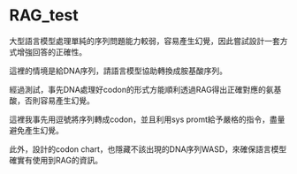 # RAG_test

大型語言模型處理單純的序列問題能力較弱，容易產生幻覺，因此嘗試設計一套方式增強回答的正確性。

這裡的情境是給DNA序列，請語言模型協助轉換成胺基酸序列。

經過測試，事先DNA處理好codon的形式方能順利透過RAG得出正確對應的氨基酸，否則容易產生幻覺。

這裡我事先用逗號將序列轉成codon，並且利用sys promt給予嚴格的指令，盡量避免產生幻覺。

此外，設計的codon chart，也隱藏不該出現的DNA序列WASD，來確保語言模型確實有使用到RAG的資訊。
